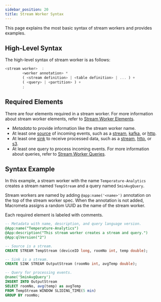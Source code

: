 ```yaml
---
sidebar_position: 20
title: Stream Worker Syntax
---
```


This page explains the most basic syntax of stream workers and provides examples.

## High-Level Syntax

The high-level syntax of stream worker is as follows:

```js
<stream worker>  :
        <worker annotation> *
        ( <stream definition> | <table definition> | ... ) +
        ( <query> | <partition> ) +
        ;
```

## Required Elements

There are four elements required in a stream worker. For more information about stream worker elements, refer to [Stream Worker Elements](stream-worker-elements).

- _Metadata_ to provide information like the stream worker name.
- At least one [source](../source/) of incoming events, such as a [stream](../source/stream-source), [kafka](../source/source-types/kafka), or [http](../source/source-types/http).
- At least one [sink](../sink/) to receive processed data, such as a [stream](../sink/sink-types/stream-sink), [http](../sink/sink-types/http), or [s3](../sink/sink-types/s3).
- At least one query to process incoming events. For more information about queries, refer to [Stream Worker Queries](../query-guide/).

## Syntax Example

In this example, a stream worker with the name `Temperature-Analytics` creates a stream named `TempStream` and a query named `5minAvgQuery`.

Stream workers are named by adding `@app:name('<name>')` annotation on the top of the stream worker spec. When the annotation is not added, Macrometa assigns a random UUID as the name of the stream worker.

Each required element is labeled with comments.

```sql
-- Metadata with name, description, and query language version.
@App:name("Temperature-Analytics")
@App:description("This stream worker creates a stream and query.")
@App:qlVersion("2")

-- Source is a stream.
CREATE STREAM TempStream (deviceID long, roomNo int, temp double);

-- Sink is a stream.
CREATE SINK STREAM OutputStream (roomNo int, avgTemp double);

-- Query for processing events.
@name('5minAvgQuery')
INSERT INTO OutputStream
SELECT roomNo, avg(temp) as avgTemp
FROM TempStream WINDOW SLIDING_TIME(5 min)
GROUP BY roomNo;
```

